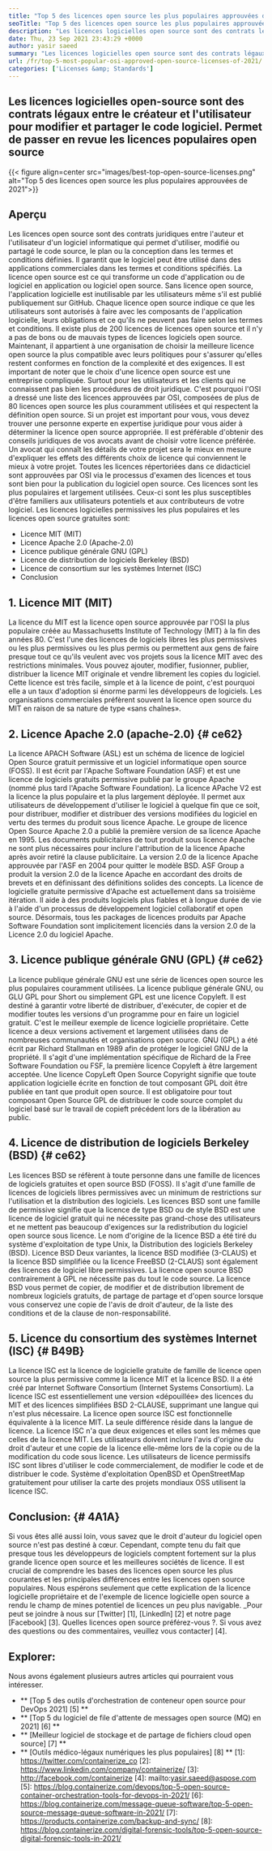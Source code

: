 ```yaml
---
title: "Top 5 des licences open source les plus populaires approuvées de 2021" 
seoTitle: "Top 5 des licences open source les plus populaires approuvées de 2021" 
description: "Les licences logicielles open source sont des contrats légaux entre le créateur et l'utilisateur pour modifier et partager le code logiciel. Prendons des licences populaires open source" 
date: Thu, 23 Sep 2021 23:43:29 +0000
author: yasir saeed
summary: "Les licences logicielles open source sont des contrats légaux entre le créateur et l'utilisateur pour modifier et partager le code logiciel. Permet de passer en revue les licences populaires open source" 
url: /fr/top-5-most-popular-osi-approved-open-source-licenses-of-2021/
categories: ['Licenses &amp; Standards']
---
```


## Les licences logicielles open-source sont des contrats légaux entre le créateur et l'utilisateur pour modifier et partager le code logiciel. Permet de passer en revue les licences populaires open source

{{< figure align=center src="images/best-top-open-source-licenses.png" alt="Top 5 des licences open source les plus populaires approuvées de 2021">}}


## **Aperçu**
Les licences open source sont des contrats juridiques entre l'auteur et l'utilisateur d'un logiciel informatique qui permet d'utiliser, modifié ou partagé le code source, le plan ou la conception dans les termes et conditions définies. Il garantit que le logiciel peut être utilisé dans des applications commerciales dans les termes et conditions spécifiés. La licence open source est ce qui transforme un code d'application ou de logiciel en application ou logiciel open source. Sans licence open source, l'application logicielle est inutilisable par les utilisateurs même s'il est publié publiquement sur GitHub. Chaque licence open source indique ce que les utilisateurs sont autorisés à faire avec les composants de l'application logicielle, leurs obligations et ce qu'ils ne peuvent pas faire selon les termes et conditions.
Il existe plus de 200 licences de licences open source et il n'y a pas de bons ou de mauvais types de licences logiciels open source. Maintenant, il appartient à une organisation de choisir la meilleure licence open source la plus compatible avec leurs politiques pour s'assurer qu'elles restent conformes en fonction de la complexité et des exigences. Il est important de noter que le choix d'une licence open source est une entreprise compliquée. Surtout pour les utilisateurs et les clients qui ne connaissent pas bien les procédures de droit juridique. C'est pourquoi l'OSI a dressé une liste des licences approuvées par OSI, composées de plus de 80 licences open source les plus couramment utilisées et qui respectent la définition open source.
Si un projet est important pour vous, vous devez trouver une personne experte en expertise juridique pour vous aider à déterminer la licence open source appropriée. Il est préférable d'obtenir des conseils juridiques de vos avocats avant de choisir votre licence préférée. Un avocat qui connaît les détails de votre projet sera le mieux en mesure d'expliquer les effets des différents choix de licence qui conviennent le mieux à votre projet. Toutes les licences répertoriées dans ce didacticiel sont approuvées par OSI via le processus d'examen des licences et tous sont bien pour la publication du logiciel open source. Ces licences sont les plus populaires et largement utilisées. Ceux-ci sont les plus susceptibles d'être familiers aux utilisateurs potentiels et aux contributeurs de votre logiciel. Les licences logicielles permissives les plus populaires et les licences open source gratuites sont:
  * Licence MIT (MIT)
  * Licence Apache 2.0 (Apache-2.0)
  * Licence publique générale GNU (GPL)
  * Licence de distribution de logiciels Berkeley (BSD)
  * Licence de consortium sur les systèmes Internet (ISC)
  * Conclusion

## 1. Licence MIT (MIT)
La licence du MIT est la licence open source approuvée par l'OSI la plus populaire créée au Massachusetts Institute of Technology (MIT) à la fin des années 80. C'est l'une des licences de logiciels libres les plus permissives ou les plus permissives ou les plus permis ou permettent aux gens de faire presque tout ce qu'ils veulent avec vos projets sous la licence MIT avec des restrictions minimales.
Vous pouvez ajouter, modifier, fusionner, publier, distribuer la licence MIT originale et vendre librement les copies du logiciel. Cette licence est très facile, simple et à la licence de point, c'est pourquoi elle a un taux d'adoption si énorme parmi les développeurs de logiciels. Les organisations commerciales préfèrent souvent la licence open source du MIT en raison de sa nature de type «sans chaînes».

## 2. Licence Apache 2.0 (apache-2.0) {# ce62}
La licence APACH Software (ASL) est un schéma de licence de logiciel Open Source gratuit permissive et un logiciel informatique open source (FOSS). Il est écrit par l'Apache Software Foundation (ASF) et est une licence de logiciels gratuits permissive publié par le groupe Apache (nommé plus tard l'Apache Software Foundation). La licence APache V2 est la licence la plus populaire et la plus largement déployée. Il permet aux utilisateurs de développement d'utiliser le logiciel à quelque fin que ce soit, pour distribuer, modifier et distribuer des versions modifiées du logiciel en vertu des termes du produit sous licence Apache. Le groupe de licence Open Source Apache 2.0 a publié la première version de sa licence Apache en 1995.
Les documents publicitaires de tout produit sous licence Apache ne sont plus nécessaires pour inclure l'attribution de la licence Apache après avoir retiré la clause publicitaire. La version 2.0 de la licence Apache approuvée par l'ASF en 2004 pour quitter le modèle BSD. ASF Group a produit la version 2.0 de la licence Apache en accordant des droits de brevets et en définissant des définitions solides des concepts. La licence de logicielle gratuite permissive d'Apache est actuellement dans sa troisième itération. Il aide à des produits logiciels plus fiables et à longue durée de vie à l'aide d'un processus de développement logiciel collaboratif et open source. Désormais, tous les packages de licences produits par Apache Software Foundation sont implicitement licenciés dans la version 2.0 de la Licence 2.0 du logiciel Apache.

## 3. Licence publique générale GNU (GPL) {# ce62}
La licence publique générale GNU est une série de licences open source les plus populaires couramment utilisées. La licence publique générale GNU, ou GLU GPL pour Short ou simplement GPL est une licence Copyleft. Il est destiné à garantir votre liberté de distribuer, d'exécuter, de copier et de modifier toutes les versions d'un programme pour en faire un logiciel gratuit. C'est le meilleur exemple de licence logicielle propriétaire. Cette licence a deux versions activement et largement utilisées dans de nombreuses communautés et organisations open source.
GNU (GPL) a été écrit par Richard Stallman en 1989 afin de protéger le logiciel GNU de la propriété. Il s'agit d'une implémentation spécifique de Richard de la Free Software Foundation ou FSF, la première licence Copyleft à être largement acceptée. Une licence CopyLeft Open Source Copyright signifie que toute application logicielle écrite en fonction de tout composant GPL doit être publiée en tant que produit open source. Il est obligatoire pour tout composant Open Source GPL de distribuer le code source complet du logiciel basé sur le travail de copieft précédent lors de la libération au public.

## 4. Licence de distribution de logiciels Berkeley (BSD) {# ce62}
Les licences BSD se réfèrent à toute personne dans une famille de licences de logiciels gratuites et open source BSD (FOSS). Il s'agit d'une famille de licences de logiciels libres permissives avec un minimum de restrictions sur l'utilisation et la distribution des logiciels. Les licences BSD sont une famille de permissive signifie que la licence de type BSD ou de style BSD est une licence de logiciel gratuit qui ne nécessite pas grand-chose des utilisateurs et ne mettent pas beaucoup d'exigences sur la redistribution du logiciel open source sous licence.
Le nom d'origine de la licence BSD a été tiré du système d'exploitation de type Unix, la Distribution des logiciels Berkeley (BSD). Licence BSD Deux variantes, la licence BSD modifiée (3-CLAUS) et la licence BSD simplifiée ou la licence FreeBSD (2-CLAUS) sont également des licences de logiciel libre permissives. La licence open source BSD contrairement à GPL ne nécessite pas du tout le code source. La licence BSD vous permet de copier, de modifier et de distribution librement de nombreux logiciels gratuits, de partage de partage et d'open source lorsque vous conservez une copie de l'avis de droit d'auteur, de la liste des conditions et de la clause de non-responsabilité.

## 5. Licence du consortium des systèmes Internet (ISC) {# B49B}
La licence ISC est la licence de logicielle gratuite de famille de licence open source la plus permissive comme la licence MIT et la licence BSD. Il a été créé par Internet Software Consortium (Internet Systems Consortium). La licence ISC est essentiellement une version «dépouillée» des licences du MIT et des licences simplifiées BSD 2-CLAUSE, supprimant une langue qui n'est plus nécessaire.
La licence open source ISC est fonctionnelle équivalente à la licence MIT. La seule différence réside dans la langue de licence. La licence ISC n'a que deux exigences et elles sont les mêmes que celles de la licence MIT. Les utilisateurs doivent inclure l'avis d'origine du droit d'auteur et une copie de la licence elle-même lors de la copie ou de la modification du code sous licence. Les utilisateurs de licence permissifs ISC sont libres d'utiliser le code commercialement, de modifier le code et de distribuer le code. Système d'exploitation OpenBSD et OpenStreetMap gratuitement pour utiliser la carte des projets mondiaux OSS utilisent la licence ISC.

## Conclusion: {# 4A1A}
Si vous êtes allé aussi loin, vous savez que le droit d'auteur du logiciel open source n'est pas destiné à cœur. Cependant, compte tenu du fait que presque tous les développeurs de logiciels comptent fortement sur la plus grande licence open source et les meilleures sociétés de licence. Il est crucial de comprendre les bases des licences open source les plus courantes et les principales différences entre les licences open source populaires. Nous espérons seulement que cette explication de la licence logicielle propriétaire et de l'exemple de licence logicielle open source a rendu le champ de mines potentiel de licences un peu plus navigable.
_Pour peut se joindre à nous sur [Twitter] [1], [LinkedIn] [2] et notre page [Facebook] [3]. Quelles licences open source préférez-vous ?. Si vous avez des questions ou des commentaires, veuillez vous contacter] [4].

## Explorer:
Nous avons également plusieurs autres articles qui pourraient vous intéresser.
  * ** [Top 5 des outils d'orchestration de conteneur open source pour DevOps 2021] [5] **
  * ** [Top 5 du logiciel de file d'attente de messages open source (MQ) en 2021] [6] **
  * ** [Meilleur logiciel de stockage et de partage de fichiers cloud open source] [7] **
  * ** [Outils médico-légaux numériques les plus populaires] [8] **
[1]: https://twitter.com/containerize_co
[2]: https://www.linkedin.com/company/containerize/
[3]: http://facebook.com/containerize
[4]: mailto:yasir.saeed@aspose.com
[5]: https://blog.containerize.com/devops/top-5-open-source-container-orchestration-tools-for-devops-in-2021/
[6]: https://blog.containerize.com/message-queue-software/top-5-open-source-message-queue-software-in-2021/
[7]: https://products.containerize.com/backup-and-sync/
[8]: https://blog.containerize.com/digital-forensic-tools/top-5-open-source-digital-forensic-tools-in-2021/
